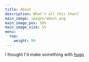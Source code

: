 ```yaml
---
title: About
description: What's all this then?
main_image: images/about.png
main_image_pos: 50%
main_image_size: 5%
menu:
  top:
    weight: 99
---
```


I thought I'd make something with [hugo](https://gohugo.io/)

